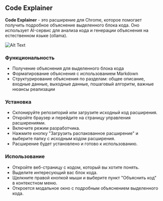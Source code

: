 ## Code Explainer

**Code Explainer** - это расширение для Chrome, которое помогает получить подробное объяснение выделенного блока кода. Оно использует AI-сервис для анализа кода и генерации объяснения на естественном языке (ollama).

![Alt Text](demo.gif)

### Функциональность
- Получение объяснения для выделенного блока кода
- Форматирование объяснения с использованием Markdown
- Структурирование объяснения по разделам: общее описание, входные данные, выходные данные, пошаговый алгоритм, важные нюансы реализации


### Установка
- Склонируйте репозиторий или загрузите исходный код расширения.
- Откройте браузер и перейдите на страницу управления расширениями.
- Включите режим разработчика.
- Нажмите кнопку "Загрузить распакованное расширение" и выберите папку с исходным кодом расширения.
- Расширение будет установлено и готово к использованию.

### Использование
- Откройте веб-страницу с кодом, который вы хотите понять.
- Выделите интересующий вас блок кода.
- Щелкните правой кнопкой мыши и выберите пункт "Объяснить код" в контекстном меню.
- Откроется модальное окно с подробным объяснением выделенного кода.
